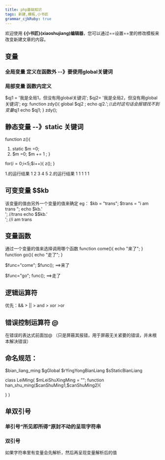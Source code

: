 ```yaml
---
title: php基础知识
tags: 新建,模板,小书匠
grammar_cjkRuby: true
---
```



欢迎使用 **{小书匠}(xiaoshujiang)编辑器**，您可以通过==设置==里的修改模板来改变新建文章的内容。

## 变量
### 全局变量 定义在函数外   --》要使用global关键词
### 局部变量       函数内定义
$qj1 = '我是全局1，但没有用global关键词';
$qj2= '我是全局2，但没有用global关键词';
eg:
function zdy(){
    global $qj2 ;
    echo $qj2.';
//  此时这句话会报错 找不到变量$qj1   echo $qj1;
}
zdy();

## 静态变量  --》static 关键词 
function z(){
   1. static $m =0;
   2. $m =0;
   $m += 1 ;
}

for($i=0;$i<5;$i++){
  z();
}

1.的运行结果 1 2 3 4 5 
2.的运行结果 1 1 1 1 1

## 可变变量  $$kb
该变量的值由另外一个变量的值来确定
eg：
$kb = "trans";
$trans = "i am trans ";
echo $kb.'<br>';  //trans
echo $$kb.'<br>'; //i am trans 

## 变量函数
通过一个变量的值来选择调用哪个函数
function come(){
	echo "来了";
}
function go(){
	echo "走了";
}

$func="come";
$func();    ==>来了

$func="go";
func();    ==>走了




## 逻辑运算符
优先：&& > || > and > xor >or


## 错误控制运算符 @
在错误的表达式前面加@ （只是屏蔽其报错，用于屏蔽无关紧要的错误，并未根本解决错误） 


## 命名规范：

$bian_liang_ming
$gGlobal
$rYingYongBianLiang
$sStaticBianLiang

class LeiMing{
   $mLeiShuXingMing = "";
   function han_shu_ming($canShuMing1,$canShuMing2){
	
   }
}


## 单双引号
### 单引号“所见即所得”原封不动的呈现字符串
### 双引号
如果字符串里有变量会先解析，然后再呈现变量解析后的值
